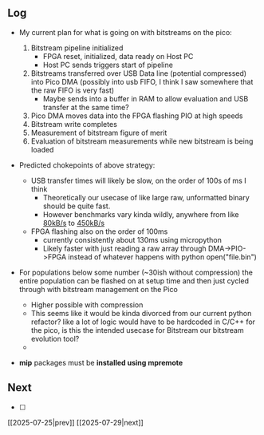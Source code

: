 ## Log
- My current plan for what is going on with bitstreams on the pico:
	1. Bitstream pipeline initialized 
		* FPGA reset, initialized, data ready on Host PC
		* Host PC sends triggers start of pipeline
	2. Bitstreams transferred over USB Data line (potential compressed) into Pico DMA (possibly into usb FIFO, I think I saw somewhere that the raw FIFO is very fast)
		- Maybe sends into a buffer in RAM to allow evaluation and USB transfer at the same time?
	3. Pico DMA moves data into the FPGA flashing PIO at high speeds
	4. Bitstream write completes
	5. Measurement of bitstream figure of merit
	6. Evaluation of bitstream measurements while new bitstream is being loaded

- Predicted chokepoints of above strategy:
	- USB transfer times will likely be slow, on the order of 100s of ms I think
		- Theoretically our usecase of like large raw, unformatted binary should be quite fast.
		- However benchmarks vary kinda wildly, anywhere from like [80kB/s](https://forums.raspberrypi.com/viewtopic.php?t=332254) to [450kB/s](https://github.com/carterturn/pico_fast_serial) 
	- FPGA flashing also on the order of 100ms 
		- currently consistently about 130ms using micropython 
		- Likely faster with just reading a raw array through DMA->PIO->FPGA instead of whatever happens with python open("file.bin")
- For populations below some number (~30ish without compression) the entire population can be flashed on at setup time and then just cycled through with bitstream management on the Pico
	- Higher possible with compression
	- This seems like it would be kinda divorced from our current python refactor? like a lot of logic would have to be hardcoded in C/C++ for the pico, is this the intended usecase for Bitstream our bitstream evolution tool?
	- 
- **mip** packages must be **installed using mpremote**
## Next
- [ ]

[[2025-07-25|prev]] [[2025-07-29|next]]
